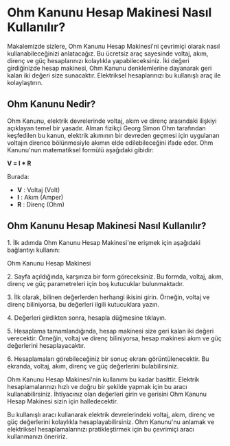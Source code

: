 Ohm Kanunu Hesap Makinesi Nasıl Kullanılır?
===========================================

Makalemizde sizlere, Ohm Kanunu Hesap Makinesi'ni çevrimiçi olarak nasıl kullanabileceğinizi anlatacağız. Bu ücretsiz araç sayesinde voltaj, akım, direnç ve güç hesaplarınızı kolaylıkla yapabileceksiniz. İki değeri girdiğinizde hesap makinesi, Ohm Kanunu denklemlerine dayanarak geri kalan iki değeri size sunacaktır. Elektriksel hesaplarınızı bu kullanışlı araç ile kolaylaştırın.

Ohm Kanunu Nedir?
-----------------

Ohm Kanunu, elektrik devrelerinde voltaj, akım ve direnç arasındaki ilişkiyi açıklayan temel bir yasadır. Alman fizikçi Georg Simon Ohm tarafından keşfedilen bu kanun, elektrik akımının bir devreden geçmesi için uygulanan voltajın dirence bölünmesiyle akımın elde edilebileceğini ifade eder. Ohm Kanunu'nun matematiksel formülü aşağıdaki gibidir:

**V = I \* R**

Burada:

- **V** : Voltaj (Volt)
- **I** : Akım (Amper)
- **R** : Direnç (Ohm)

Ohm Kanunu Hesap Makinesi Nasıl Kullanılır?
-------------------------------------------

1\. İlk adımda Ohm Kanunu Hesap Makinesi'ne erişmek için aşağıdaki bağlantıyı kullanın:

Ohm Kanunu Hesap Makinesi

2\. Sayfa açıldığında, karşınıza bir form göreceksiniz. Bu formda, voltaj, akım, direnç ve güç parametreleri için boş kutucuklar bulunmaktadır.

3\. İlk olarak, bilinen değerlerden herhangi ikisini girin. Örneğin, voltaj ve direnç biliniyorsa, bu değerleri ilgili kutucuklara yazın.

4\. Değerleri girdikten sonra, hesapla düğmesine tıklayın.

5\. Hesaplama tamamlandığında, hesap makinesi size geri kalan iki değeri verecektir. Örneğin, voltaj ve direnç biliniyorsa, hesap makinesi akım ve güç değerlerini hesaplayacaktır.

6\. Hesaplamaları görebileceğiniz bir sonuç ekranı görüntülenecektir. Bu ekranda, voltaj, akım, direnç ve güç değerlerini bulabilirsiniz.

Ohm Kanunu Hesap Makinesi'nin kullanımı bu kadar basittir. Elektrik hesaplamalarınızı hızlı ve doğru bir şekilde yapmak için bu aracı kullanabilirsiniz. İhtiyacınız olan değerleri girin ve gerisini Ohm Kanunu Hesap Makinesi sizin için halledecektir.

Bu kullanışlı aracı kullanarak elektrik devrelerindeki voltaj, akım, direnç ve güç değerlerini kolaylıkla hesaplayabilirsiniz. Ohm Kanunu'nu anlamak ve elektriksel hesaplamalarınızı pratikleştirmek için bu çevrimiçi aracı kullanmanızı öneririz.